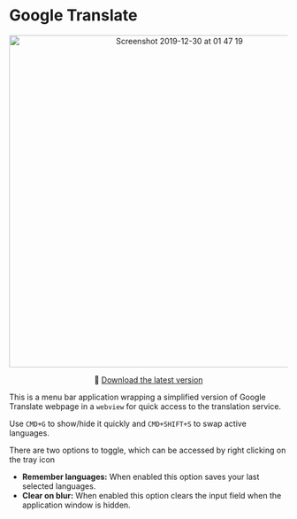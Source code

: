 # Google Translate

<p align="center">
  <img width="600" alt="Screenshot 2019-12-30 at 01 47 19" src="https://user-images.githubusercontent.com/22943912/71563873-f36af700-2aa7-11ea-9647-448dd8144cb5.png">
  <p align="center">💾 <a href="https://github.com/dbilgili/GoogleTranslate/releases/download/1.0.1/Translator-1.0.1.dmg.zip">Download the latest version</a><p>
</p>

This is a menu bar application wrapping a simplified version of Google Translate webpage in a `webview` for quick access to the translation service.

Use `CMD+G` to show/hide it quickly and `CMD+SHIFT+S` to swap active languages.

There are two options to toggle, which can be accessed by right clicking on the tray icon

- __Remember languages:__ When enabled this option saves your last selected languages.
- __Clear on blur:__ When enabled this option clears the input field when the application window is hidden.
